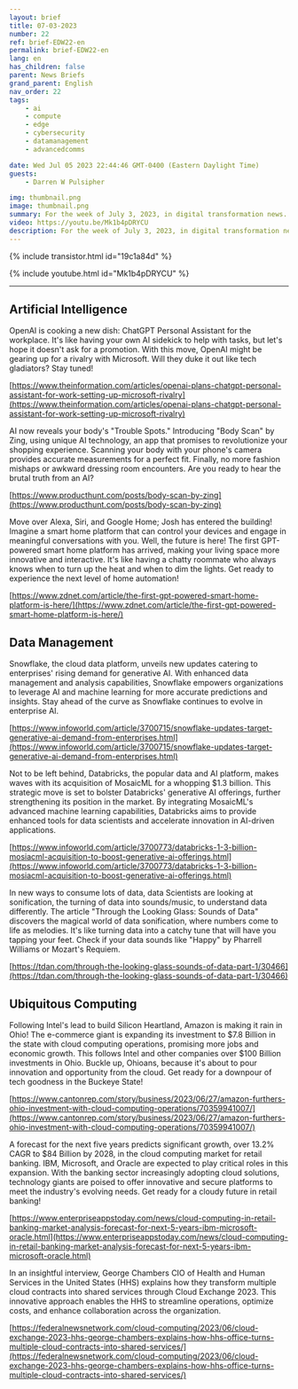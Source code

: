 ```yaml
---
layout: brief
title: 07-03-2023
number: 22
ref: brief-EDW22-en
permalink: brief-EDW22-en
lang: en
has_children: false
parent: News Briefs
grand_parent: English
nav_order: 22
tags:
    - ai
    - compute
    - edge
    - cybersecurity
    - datamanagement
    - advancedcomms

date: Wed Jul 05 2023 22:44:46 GMT-0400 (Eastern Daylight Time)
guests:
    - Darren W Pulsipher

img: thumbnail.png
image: thumbnail.png
summary: For the week of July 3, 2023, in digital transformation news. Is AI finding a replacement for Alexa and Siri? Can we hear our data? And where are the cloud service providers making it rain money?
video: https://youtu.be/Mk1b4pDRYCU
description: For the week of July 3, 2023, in digital transformation news. Is AI finding a replacement for Alexa and Siri? Can we hear our data? And where are the cloud service providers making it rain money?
---
```



{% include transistor.html id="19c1a84d" %}



{% include youtube.html id="Mk1b4pDRYCU" %}


---

## Artificial Intelligence

OpenAI is cooking a new dish: ChatGPT Personal Assistant for the workplace. It's like having your own AI sidekick to help with tasks, but let's hope it doesn't ask for a promotion. With this move, OpenAI might be gearing up for a rivalry with Microsoft. Will they duke it out like tech gladiators? Stay tuned!

[https://www.theinformation.com/articles/openai-plans-chatgpt-personal-assistant-for-work-setting-up-microsoft-rivalry](https://www.theinformation.com/articles/openai-plans-chatgpt-personal-assistant-for-work-setting-up-microsoft-rivalry)

AI now reveals your body's "Trouble Spots." Introducing "Body Scan" by Zing, using unique AI technology,  an app that promises to revolutionize your shopping experience. Scanning your body with your phone's camera provides accurate measurements for a perfect fit. Finally, no more fashion mishaps or awkward dressing room encounters. Are you ready to hear the brutal truth from an AI?

[https://www.producthunt.com/posts/body-scan-by-zing](https://www.producthunt.com/posts/body-scan-by-zing)

Move over Alexa, Siri, and Google Home; Josh has entered the building! Imagine a smart home platform that can control your devices and engage in meaningful conversations with you. Well, the future is here! The first GPT-powered smart home platform has arrived, making your living space more innovative and interactive. It's like having a chatty roommate who always knows when to turn up the heat and when to dim the lights. Get ready to experience the next level of home automation!

[https://www.zdnet.com/article/the-first-gpt-powered-smart-home-platform-is-here/](https://www.zdnet.com/article/the-first-gpt-powered-smart-home-platform-is-here/)

## Data Management

Snowflake, the cloud data platform, unveils new updates catering to enterprises' rising demand for generative AI. With enhanced data management and analysis capabilities, Snowflake empowers organizations to leverage AI and machine learning for more accurate predictions and insights. Stay ahead of the curve as Snowflake continues to evolve in enterprise AI.

[https://www.infoworld.com/article/3700715/snowflake-updates-target-generative-ai-demand-from-enterprises.html](https://www.infoworld.com/article/3700715/snowflake-updates-target-generative-ai-demand-from-enterprises.html)

Not to be left behind, Databricks, the popular data and AI platform, makes waves with its acquisition of MosaicML for a whopping $1.3 billion. This strategic move is set to bolster Databricks' generative AI offerings, further strengthening its position in the market. By integrating MosaicML's advanced machine learning capabilities, Databricks aims to provide enhanced tools for data scientists and accelerate innovation in AI-driven applications.

[https://www.infoworld.com/article/3700773/databricks-1-3-billion-mosiacml-acquisition-to-boost-generative-ai-offerings.html](https://www.infoworld.com/article/3700773/databricks-1-3-billion-mosiacml-acquisition-to-boost-generative-ai-offerings.html)

In new ways to consume lots of data, data Scientists are looking at sonification, the turning of data into sounds/music, to understand data differently. The article "Through the Looking Glass: Sounds of Data" discovers the magical world of data sonification, where numbers come to life as melodies. It's like turning data into a catchy tune that will have you tapping your feet. Check if your data sounds like "Happy" by Pharrell Williams or Mozart's Requiem.

[https://tdan.com/through-the-looking-glass-sounds-of-data-part-1/30466](https://tdan.com/through-the-looking-glass-sounds-of-data-part-1/30466)

## Ubiquitous Computing

Following Intel's lead to build Silicon Heartland, Amazon is making it rain in Ohio! The e-commerce giant is expanding its investment to $7.8 Billion in the state with cloud computing operations, promising more jobs and economic growth. This follows Intel and other companies over $100 Billion investments in Ohio. Buckle up, Ohioans, because it's about to pour innovation and opportunity from the cloud. Get ready for a downpour of tech goodness in the Buckeye State!

[https://www.cantonrep.com/story/business/2023/06/27/amazon-furthers-ohio-investment-with-cloud-computing-operations/70359941007/](https://www.cantonrep.com/story/business/2023/06/27/amazon-furthers-ohio-investment-with-cloud-computing-operations/70359941007/)

A forecast for the next five years predicts significant growth, over 13.2% CAGR to $84 Billion by 2028, in the cloud computing market for retail banking. IBM, Microsoft, and Oracle are expected to play critical roles in this expansion. With the banking sector increasingly adopting cloud solutions, technology giants are poised to offer innovative and secure platforms to meet the industry's evolving needs. Get ready for a cloudy future in retail banking!

[https://www.enterpriseappstoday.com/news/cloud-computing-in-retail-banking-market-analysis-forecast-for-next-5-years-ibm-microsoft-oracle.html](https://www.enterpriseappstoday.com/news/cloud-computing-in-retail-banking-market-analysis-forecast-for-next-5-years-ibm-microsoft-oracle.html)

In an insightful interview, George Chambers CIO of Health and Human Services in the United States (HHS) explains how they transform multiple cloud contracts into shared services through Cloud Exchange 2023. This innovative approach enables the HHS to streamline operations, optimize costs, and enhance collaboration across the organization. 

[https://federalnewsnetwork.com/cloud-computing/2023/06/cloud-exchange-2023-hhs-george-chambers-explains-how-hhs-office-turns-multiple-cloud-contracts-into-shared-services/](https://federalnewsnetwork.com/cloud-computing/2023/06/cloud-exchange-2023-hhs-george-chambers-explains-how-hhs-office-turns-multiple-cloud-contracts-into-shared-services/)


